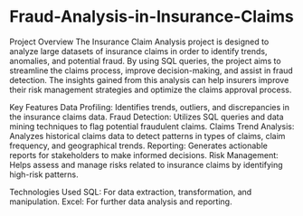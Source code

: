 # Fraud-Analysis-in-Insurance-Claims
Project Overview
The Insurance Claim Analysis project is designed to analyze large datasets of insurance claims in order to identify trends, anomalies, and potential fraud. By using SQL queries, the project aims to streamline the claims process, improve decision-making, and assist in fraud detection. The insights gained from this analysis can help insurers improve their risk management strategies and optimize the claims approval process.

Key Features
Data Profiling: Identifies trends, outliers, and discrepancies in the insurance claims data.
Fraud Detection: Utilizes SQL queries and data mining techniques to flag potential fraudulent claims.
Claims Trend Analysis: Analyzes historical claims data to detect patterns in types of claims, claim frequency, and geographical trends.
Reporting: Generates actionable reports for stakeholders to make informed decisions.
Risk Management: Helps assess and manage risks related to insurance claims by identifying high-risk patterns.

Technologies Used
SQL: For data extraction, transformation, and manipulation.
Excel: For further data analysis and reporting.

